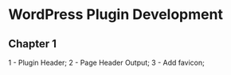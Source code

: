 # WordPress Plugin Development

## Chapter 1
1 - Plugin Header;
2 - Page Header Output;
3 - Add favicon;
